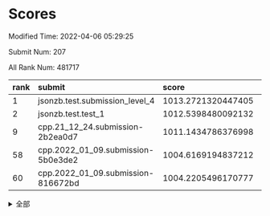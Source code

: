 # Scores

Modified Time: 2022-04-06 05:29:25

Submit Num: 207

All Rank Num: 481717

| rank |               submit               |       score        |       sigma        | pk_num |
| :--- | :--------------------------------- | :----------------- | :----------------- | :----- |
| 1    | jsonzb.test.submission_level_4     | 1013.2721320447405 | 0.8129586160469836 | 9307   |
| 2    | jsonzb.test.test_1                 | 1012.5398480092132 | 0.8011762728244278 | 9308   |
| 9    | cpp.21_12_24.submission-2b2ea0d7   | 1011.1434786376998 | 0.7831714420999297 | 9308   |
| 58   | cpp.2022_01_09.submission-5b0e3de2 | 1004.6169194837212 | 0.7196123397478472 | 9304   |
| 60   | cpp.2022_01_09.submission-816672bd | 1004.2205496170777 | 0.7153140594353298 | 9305   |


<details>
<summary>全部</summary>

| rank |                 submit                 |       score        |       sigma        | pk_num |
| :--- | :------------------------------------- | :----------------- | :----------------- | :----- |
| 1    | jsonzb.test.submission_level_4         | 1013.2721320447405 | 0.8129586160469836 | 9307   |
| 2    | jsonzb.test.test_1                     | 1012.5398480092132 | 0.8011762728244278 | 9308   |
| 3    | gobigger.level_3.submission_level_3_41 | 1011.7511114018824 | 0.7922486518988481 | 9311   |
| 4    | gobigger.level_3.submission_level_3_45 | 1011.4211200310282 | 0.7947712856194488 | 9308   |
| 5    | gobigger.level_3.submission_level_3_14 | 1011.410001537166  | 0.7781995280654527 | 9309   |
| 6    | gobigger.level_3.submission_level_3_47 | 1011.4039915792955 | 0.7573403999780712 | 9308   |
| 7    | gobigger.level_3.submission_level_3_18 | 1011.3484092226363 | 0.7885596689950701 | 9312   |
| 8    | gobigger.level_3.submission_level_3_20 | 1011.3224752987976 | 0.7809033813223671 | 9311   |
| 9    | cpp.21_12_24.submission-2b2ea0d7       | 1011.1434786376998 | 0.7831714420999297 | 9308   |
| 10   | gobigger.level_3.submission_level_3_49 | 1011.1101608414331 | 0.777961231427898  | 9304   |
| 11   | gobigger.level_3.submission_level_3_22 | 1011.100175965973  | 0.7763345463756266 | 9307   |
| 12   | gobigger.level_3.submission_level_3_35 | 1011.0997666380448 | 0.7906396512421013 | 9307   |
| 13   | gobigger.level_3.submission_level_3_36 | 1010.7244685763841 | 0.7700421789541917 | 9311   |
| 14   | gobigger.level_3.submission_level_3_25 | 1010.6526920981267 | 0.7631460162592864 | 9306   |
| 15   | gobigger.level_3.submission_level_3_5  | 1010.6497890519622 | 0.7626279799510948 | 9309   |
| 16   | gobigger.level_3.submission_level_3_48 | 1010.610746595529  | 0.7600381784523519 | 9313   |
| 17   | gobigger.level_3.submission_level_3_37 | 1010.586959739615  | 0.7627565434789833 | 9308   |
| 18   | gobigger.level_3.submission_level_3_21 | 1010.4459503101007 | 0.7572809399048274 | 9309   |
| 19   | gobigger.level_3.submission_level_3_2  | 1010.4393634549062 | 0.7848187248452826 | 9307   |
| 20   | gobigger.level_3.submission_level_3_1  | 1010.4285164454058 | 0.744965389618217  | 9309   |
| 21   | gobigger.level_3.submission_level_3_39 | 1010.3946642202882 | 0.7773752054388445 | 9308   |
| 22   | gobigger.level_3.submission_level_3_16 | 1010.2998331126278 | 0.7650316183937979 | 9303   |
| 23   | gobigger.level_3.submission_level_3_17 | 1010.274143854875  | 0.7604726118258758 | 9312   |
| 24   | gobigger.level_3.submission_level_3_12 | 1010.2444142138888 | 0.759059680196373  | 9312   |
| 25   | gobigger.level_3.submission_level_3_23 | 1010.2283752660379 | 0.750355815635768  | 9306   |
| 26   | gobigger.level_3.submission_level_3_13 | 1010.1521527130743 | 0.7728236708906688 | 9308   |
| 27   | gobigger.level_3.submission_level_3_43 | 1010.0984453745557 | 0.7385136283803023 | 9309   |
| 28   | gobigger.level_3.submission_level_3_44 | 1010.0582156090045 | 0.7561608184304645 | 9306   |
| 29   | gobigger.level_3.submission_level_3_42 | 1009.7877764251112 | 0.749830985537649  | 9304   |
| 30   | gobigger.level_3.submission_level_3_31 | 1009.684688005203  | 0.7551617804715323 | 9310   |
| 31   | gobigger.level_3.submission_level_3_4  | 1009.6822877341415 | 0.7589291633726771 | 9309   |
| 32   | gobigger.level_3.submission_level_3_19 | 1009.6234656121323 | 0.7567554052435684 | 9310   |
| 33   | gobigger.level_3.submission_level_3_34 | 1009.5922400235063 | 0.7589101755540335 | 9308   |
| 34   | gobigger.level_3.submission_level_3_10 | 1009.5551078892574 | 0.7456267797405961 | 9309   |
| 35   | gobigger.level_3.submission_level_3_24 | 1009.5382943684087 | 0.7538801818580781 | 9312   |
| 36   | gobigger.level_3.submission_level_3_28 | 1009.5357697483518 | 0.7471349950495455 | 9313   |
| 37   | gobigger.level_3.submission_level_3_30 | 1009.5018380995477 | 0.7484730021906953 | 9307   |
| 38   | gobigger.level_3.submission_level_3_40 | 1009.4830619381412 | 0.7498526195399048 | 9309   |
| 39   | gobigger.level_3.submission_level_3_32 | 1009.4678586625259 | 0.7675268677690135 | 9312   |
| 40   | gobigger.level_3.submission_level_3_27 | 1009.4502893032427 | 0.7497643112767426 | 9312   |
| 41   | gobigger.level_3.submission_level_3_11 | 1009.4115747446813 | 0.7395952434622491 | 9308   |
| 42   | gobigger.level_3.submission_level_3_9  | 1009.4012355112602 | 0.7362744443344738 | 9310   |
| 43   | gobigger.level_3.submission_level_3_3  | 1009.3888224349528 | 0.7569257335522181 | 9305   |
| 44   | gobigger.level_3.submission_level_3_29 | 1009.1954061514326 | 0.7553943905066882 | 9307   |
| 45   | gobigger.level_3.submission_level_3_46 | 1009.045816376455  | 0.7368215245135957 | 9310   |
| 46   | gobigger.level_3.submission_level_3_7  | 1008.9375834152129 | 0.752456479741176  | 9309   |
| 47   | gobigger.level_3.submission_level_3_8  | 1008.9288103239398 | 0.7495538404323577 | 9309   |
| 48   | gobigger.level_3.submission_level_3_38 | 1008.7604181485983 | 0.7516346763989145 | 9306   |
| 49   | gobigger.level_3.submission_level_3_26 | 1008.6991211568514 | 0.7585486730975638 | 9308   |
| 50   | gobigger.level_3.submission_level_3_0  | 1008.4286097621244 | 0.7371843679001239 | 9306   |
| 51   | gobigger.level_3.submission_level_3_33 | 1008.3609342010401 | 0.7429301066603252 | 9302   |
| 52   | gobigger.level_3.submission_level_3_15 | 1008.30961442277   | 0.7250621283599007 | 9309   |
| 53   | gobigger.level_3.submission_level_3_6  | 1007.9732531191083 | 0.7706857706710011 | 9312   |
| 54   | gobigger.level_1.submission_level_1_2  | 1005.2188836947503 | 0.7135075711881842 | 9306   |
| 55   | gobigger.level_1.submission_level_1_34 | 1005.0872569013278 | 0.7248131998061258 | 9307   |
| 56   | gobigger.level_1.submission_level_1_35 | 1004.7942765950614 | 0.7268927264951416 | 9303   |
| 57   | gobigger.level_1.submission_level_1_26 | 1004.7828246504794 | 0.7146211450367761 | 9311   |
| 58   | cpp.2022_01_09.submission-5b0e3de2     | 1004.6169194837212 | 0.7196123397478472 | 9304   |
| 59   | gobigger.level_1.submission_level_1_19 | 1004.4651890809802 | 0.7193341043624973 | 9308   |
| 60   | cpp.2022_01_09.submission-816672bd     | 1004.2205496170777 | 0.7153140594353298 | 9305   |
| 61   | gobigger.level_1.submission_level_1_36 | 1004.2135886884944 | 0.7030211944757069 | 9307   |
| 62   | gobigger.level_1.submission_level_1_43 | 1004.2092484475447 | 0.7211374990219893 | 9303   |
| 63   | gobigger.level_1.submission_level_1_20 | 1004.1997300037262 | 0.7272468949022163 | 9310   |
| 64   | gobigger.level_1.submission_level_1_31 | 1004.0964205760217 | 0.7197733631026213 | 9307   |
| 65   | gobigger.level_1.submission_level_1_39 | 1004.0778581016739 | 0.7147129585616404 | 9307   |
| 66   | gobigger.level_1.submission_level_1_45 | 1003.9284861361949 | 0.7113592039109868 | 9307   |
| 67   | gobigger.level_1.submission_level_1_11 | 1003.8795911577854 | 0.7240465991667707 | 9308   |
| 68   | gobigger.level_1.submission_level_1_38 | 1003.815796413074  | 0.7194508890702327 | 9309   |
| 69   | gobigger.level_1.submission_level_1_13 | 1003.7170404629513 | 0.7327651970461093 | 9309   |
| 70   | gobigger.level_1.submission_level_1_37 | 1003.660378262617  | 0.7244723569709578 | 9312   |
| 71   | gobigger.level_1.submission_level_1_10 | 1003.6458114454582 | 0.7022311058119244 | 9308   |
| 72   | gobigger.level_1.submission_level_1_0  | 1003.6422658075064 | 0.7244328740973294 | 9310   |
| 73   | gobigger.level_1.submission_level_1_49 | 1003.639526037716  | 0.7170478071158919 | 9309   |
| 74   | gobigger.level_1.submission_level_1_42 | 1003.6217965369825 | 0.7086171854960829 | 9309   |
| 75   | gobigger.level_1.submission_level_1_25 | 1003.5646450114538 | 0.7203456080139661 | 9307   |
| 76   | gobigger.level_1.submission_level_1_5  | 1003.5344789633388 | 0.7132271336133041 | 9311   |
| 77   | gobigger.level_1.submission_level_1_30 | 1003.5017699585095 | 0.7165085063911113 | 9310   |
| 78   | gobigger.level_1.submission_level_1_33 | 1003.4420819055349 | 0.7068020932208928 | 9306   |
| 79   | gobigger.level_1.submission_level_1_29 | 1003.4328853549733 | 0.7208412950237422 | 9300   |
| 80   | gobigger.level_1.submission_level_1_48 | 1003.2803893476449 | 0.7200050335677394 | 9309   |
| 81   | gobigger.level_1.submission_level_1_1  | 1003.239848166391  | 0.7192979582827589 | 9311   |
| 82   | gobigger.level_1.submission_level_1_3  | 1003.1715427125471 | 0.7149588778829057 | 9311   |
| 83   | gobigger.level_1.submission_level_1_17 | 1003.099877290039  | 0.7101414101600485 | 9312   |
| 84   | gobigger.level_1.submission_level_1_16 | 1003.0566222926922 | 0.7162860723541996 | 9311   |
| 85   | gobigger.level_1.submission_level_1_24 | 1003.010028696091  | 0.6998329864160756 | 9309   |
| 86   | gobigger.level_1.submission_level_1_27 | 1002.9402300100694 | 0.7218685139839564 | 9309   |
| 87   | gobigger.level_1.submission_level_1_12 | 1002.9326577890516 | 0.7115424056574517 | 9312   |
| 88   | gobigger.level_1.submission_level_1_47 | 1002.8926071947614 | 0.7065607717004259 | 9305   |
| 89   | gobigger.level_1.submission_level_1_15 | 1002.8623459781902 | 0.7147127717145361 | 9312   |
| 90   | gobigger.level_1.submission_level_1_4  | 1002.834082841368  | 0.714076573586219  | 9306   |
| 91   | gobigger.level_1.submission_level_1_6  | 1002.7660669908302 | 0.7153241387447976 | 9309   |
| 92   | gobigger.level_1.submission_level_1_7  | 1002.7205620949211 | 0.6996515861049674 | 9309   |
| 93   | gobigger.level_1.submission_level_1_44 | 1002.6955895750438 | 0.7072495475661352 | 9308   |
| 94   | gobigger.level_1.submission_level_1_41 | 1002.676776726081  | 0.7071464776675385 | 9310   |
| 95   | gobigger.level_1.submission_level_1_40 | 1002.6642753601503 | 0.7081280205267122 | 9306   |
| 96   | gobigger.level_1.submission_level_1_21 | 1002.6229509898033 | 0.7138599284172878 | 9315   |
| 97   | gobigger.level_1.submission_level_1_18 | 1002.6096590907749 | 0.7301001654380632 | 9313   |
| 98   | gobigger.level_1.submission_level_1_28 | 1002.5894691599053 | 0.7056024951883465 | 9309   |
| 99   | gobigger.level_1.submission_level_1_14 | 1002.5142445826016 | 0.7107051506937536 | 9308   |
| 100  | gobigger.level_1.submission_level_1_23 | 1002.4540683509164 | 0.7174541274947426 | 9315   |
| 101  | gobigger.level_1.submission_level_1_46 | 1002.4426071952505 | 0.7142053065715274 | 9312   |
| 102  | gobigger.level_1.submission_level_1_8  | 1002.4312615735619 | 0.7227013515780744 | 9309   |
| 103  | gobigger.level_1.submission_level_1_22 | 1002.3847704185584 | 0.715606127265284  | 9311   |
| 104  | gobigger.level_1.submission_level_1_9  | 1001.8701790187021 | 0.7191340291298713 | 9309   |
| 105  | gobigger.level_1.submission_level_1_32 | 1001.331971306386  | 0.712981138472205  | 9311   |
| 106  | gobigger.random.submission_random_13   | 997.4072047082033  | 0.7028115281084888 | 9306   |
| 107  | gobigger.random.submission_random_39   | 997.0159078975544  | 0.7044959327382162 | 9308   |
| 108  | gobigger.random.submission_random_48   | 996.9583032457473  | 0.7174552853356045 | 9308   |
| 109  | gobigger.random.submission_random_38   | 996.8636562189525  | 0.7141118229224088 | 9309   |
| 110  | gobigger.random.submission_random_41   | 996.860941446383   | 0.7203412457363014 | 9308   |
| 111  | gobigger.random.submission_random_7    | 996.758912751634   | 0.7129420017716182 | 9306   |
| 112  | gobigger.random.submission_random_6    | 996.6674259485667  | 0.7389425950139316 | 9306   |
| 113  | gobigger.random.submission_random_26   | 996.4425950211491  | 0.705997191580507  | 9302   |
| 114  | gobigger.random.submission_random_20   | 996.4098869915268  | 0.7058378738506943 | 9314   |
| 115  | gobigger.random.submission_random_46   | 996.3993231119497  | 0.7126474002696976 | 9309   |
| 116  | gobigger.random.submission_random_22   | 996.3981583565353  | 0.7029533469025683 | 9311   |
| 117  | gobigger.random.submission_random_14   | 996.349824141094   | 0.7164658912732842 | 9310   |
| 118  | gobigger.random.submission_random_31   | 996.3154813846141  | 0.7060562697282098 | 9306   |
| 119  | gobigger.random.submission_random_10   | 996.2478336866093  | 0.7008921782448887 | 9306   |
| 120  | gobigger.random.submission_random_0    | 996.2386351647626  | 0.7007513430794877 | 9312   |
| 121  | gobigger.random.submission_random_9    | 996.2172250043585  | 0.7182153219256558 | 9307   |
| 122  | gobigger.random.submission_random_37   | 996.1720293480261  | 0.6973298777252862 | 9306   |
| 123  | gobigger.random.submission_random_12   | 996.1691904436716  | 0.7233005129184413 | 9311   |
| 124  | gobigger.random.submission_random_16   | 996.1648769985943  | 0.7129134995462115 | 9309   |
| 125  | gobigger.random.submission_random_32   | 996.154192905154   | 0.7003734923570198 | 9309   |
| 126  | gobigger.random.submission_random_11   | 996.1485397731855  | 0.7121057875461536 | 9310   |
| 127  | gobigger.random.submission_random_23   | 996.1473203106589  | 0.6961999612538292 | 9303   |
| 128  | gobigger.random.submission_random_5    | 996.1234369669637  | 0.705751720064586  | 9307   |
| 129  | gobigger.random.submission_random_1    | 996.0876610018602  | 0.7136045217282352 | 9310   |
| 130  | gobigger.random.submission_random_40   | 996.0201022591649  | 0.7123662350281745 | 9308   |
| 131  | gobigger.random.submission_random_8    | 996.016724377524   | 0.7011224755082075 | 9312   |
| 132  | gobigger.random.submission_random_25   | 995.978963537242   | 0.7037102374433462 | 9304   |
| 133  | gobigger.random.submission_random_43   | 995.9670024710068  | 0.7167898401111656 | 9312   |
| 134  | gobigger.random.submission_random_36   | 995.9499954438414  | 0.7244288872044733 | 9307   |
| 135  | gobigger.random.submission_random_49   | 995.9417553026648  | 0.7120791711123342 | 9310   |
| 136  | gobigger.random.submission_random_34   | 995.8826401827718  | 0.7108121074106957 | 9314   |
| 137  | gobigger.random.submission_random_18   | 995.8772918133114  | 0.7032358998951479 | 9311   |
| 138  | gobigger.random.submission_random_24   | 995.8537771904398  | 0.7241803836559555 | 9306   |
| 139  | gobigger.random.submission_random_45   | 995.8342618933574  | 0.7104635941343013 | 9307   |
| 140  | gobigger.random.submission_random_33   | 995.7863128416536  | 0.7176938525744195 | 9303   |
| 141  | gobigger.random.submission_random_17   | 995.7681936651419  | 0.7166353523755146 | 9305   |
| 142  | gobigger.random.submission_random_44   | 995.7680764599654  | 0.7034559722079672 | 9308   |
| 143  | gobigger.random.submission_random_21   | 995.7661217569187  | 0.6981842151595181 | 9305   |
| 144  | gobigger.random.submission_random_27   | 995.7282682593998  | 0.6984185299616897 | 9303   |
| 145  | gobigger.random.submission_random_42   | 995.6873905042306  | 0.711549445553634  | 9311   |
| 146  | gobigger.random.submission_random_2    | 995.6302720012927  | 0.7028528170981153 | 9310   |
| 147  | gobigger.random.submission_random_3    | 995.518586445708   | 0.7039409625505216 | 9305   |
| 148  | gobigger.random.submission_random_28   | 995.5049161428045  | 0.7115059605225024 | 9312   |
| 149  | gobigger.random.submission_random_30   | 995.4190720289554  | 0.7088536994423619 | 9309   |
| 150  | gobigger.random.submission_random_35   | 995.3204951497817  | 0.7193696595622716 | 9312   |
| 151  | gobigger.random.submission_random_19   | 994.9869808564166  | 0.7127423315934028 | 9311   |
| 152  | gobigger.random.submission_random_4    | 994.9785026353243  | 0.7179029314414317 | 9311   |
| 153  | gobigger.random.submission_random_15   | 994.9499033741017  | 0.7322225272013546 | 9307   |
| 154  | gobigger.random.submission_random_47   | 994.9366963796502  | 0.718979704098463  | 9302   |
| 155  | gobigger.level_2.submission_level_2_16 | 994.784098411933   | 0.7318554740633599 | 9311   |
| 156  | gobigger.level_2.submission_level_2_38 | 993.9998210176408  | 0.7250442186176785 | 9311   |
| 157  | gobigger.random.submission_random_29   | 993.7533278653566  | 0.7302702590326006 | 9305   |
| 158  | gobigger.level_2.submission_level_2_18 | 993.5264249901435  | 0.7148995612686895 | 9308   |
| 159  | gobigger.level_2.submission_level_2_39 | 993.4010938209796  | 0.7266898889088634 | 9310   |
| 160  | gobigger.level_2.submission_level_2_6  | 993.1346482061123  | 0.7416409969190902 | 9309   |
| 161  | gobigger.level_2.submission_level_2_47 | 993.0254731937474  | 0.7282410530869203 | 9306   |
| 162  | gobigger.level_2.submission_level_2_35 | 992.9887408105113  | 0.7541459093049433 | 9313   |
| 163  | gobigger.level_2.submission_level_2_23 | 992.9763103507238  | 0.7469170265236017 | 9305   |
| 164  | gobigger.level_2.submission_level_2_0  | 992.9761541749986  | 0.74293088880714   | 9310   |
| 165  | gobigger.level_2.submission_level_2_13 | 992.9448362117016  | 0.7531902909387732 | 9307   |
| 166  | gobigger.level_2.submission_level_2_29 | 992.9412162366646  | 0.7442765942093769 | 9307   |
| 167  | gobigger.level_2.submission_level_2_32 | 992.8936862066481  | 0.736683360039751  | 9312   |
| 168  | gobigger.level_2.submission_level_2_5  | 992.7979200681241  | 0.7424865178395418 | 9305   |
| 169  | gobigger.level_2.submission_level_2_45 | 992.6738268805522  | 0.7659715104508076 | 9303   |
| 170  | gobigger.level_2.submission_level_2_31 | 992.6689530274472  | 0.7362474397950051 | 9307   |
| 171  | gobigger.level_2.submission_level_2_36 | 992.6603669801924  | 0.7459126434825987 | 9310   |
| 172  | gobigger.level_2.submission_level_2_40 | 992.6125955814634  | 0.7368675307405316 | 9307   |
| 173  | gobigger.level_2.submission_level_2_25 | 992.6101012178893  | 0.7605086483516905 | 9310   |
| 174  | gobigger.level_2.submission_level_2_10 | 992.5971792877384  | 0.7303758406553515 | 9306   |
| 175  | gobigger.level_2.submission_level_2_11 | 992.5789532586947  | 0.7303415547675902 | 9307   |
| 176  | gobigger.level_2.submission_level_2_14 | 992.500313542368   | 0.7589630213516795 | 9311   |
| 177  | gobigger.level_2.submission_level_2_43 | 992.4693773327086  | 0.7460374593810919 | 9310   |
| 178  | gobigger.level_2.submission_level_2_30 | 992.44468540217    | 0.7552307230526826 | 9308   |
| 179  | gobigger.level_2.submission_level_2_46 | 992.4398425886047  | 0.7185429648820882 | 9311   |
| 180  | gobigger.level_2.submission_level_2_48 | 992.4355111613216  | 0.7549774613368513 | 9312   |
| 181  | gobigger.level_2.submission_level_2_34 | 992.3103608348781  | 0.7380291447924888 | 9309   |
| 182  | gobigger.level_2.submission_level_2_21 | 992.1598705931931  | 0.7522351174098777 | 9312   |
| 183  | gobigger.level_2.submission_level_2_7  | 992.1338510659741  | 0.7676217420385836 | 9305   |
| 184  | gobigger.level_2.submission_level_2_33 | 992.0904316994822  | 0.7484702270304877 | 9308   |
| 185  | gobigger.level_2.submission_level_2_3  | 992.0803441711575  | 0.7565866727291652 | 9308   |
| 186  | gobigger.level_2.submission_level_2_17 | 992.028294791887   | 0.7443127025413093 | 9311   |
| 187  | gobigger.level_2.submission_level_2_44 | 991.9950288220537  | 0.7689452816514806 | 9312   |
| 188  | gobigger.level_2.submission_level_2_27 | 991.928966481294   | 0.7526595964908688 | 9306   |
| 189  | gobigger.level_2.submission_level_2_49 | 991.7607624512223  | 0.7408092721457823 | 9308   |
| 190  | gobigger.level_2.submission_level_2_19 | 991.7361820649359  | 0.7587176509665934 | 9308   |
| 191  | gobigger.level_2.submission_level_2_28 | 991.538097816482   | 0.737344614160459  | 9308   |
| 192  | gobigger.level_2.submission_level_2_22 | 991.5017359301188  | 0.753245982204172  | 9313   |
| 193  | gobigger.level_2.submission_level_2_4  | 991.4825273626666  | 0.7456403352921107 | 9308   |
| 194  | gobigger.level_2.submission_level_2_37 | 991.4765897461447  | 0.7589107635491805 | 9307   |
| 195  | gobigger.level_2.submission_level_2_8  | 991.3503699284129  | 0.7625018679068271 | 9310   |
| 196  | gobigger.level_2.submission_level_2_26 | 991.3311719201942  | 0.7589186973142397 | 9307   |
| 197  | gobigger.level_2.submission_level_2_9  | 991.3263861558709  | 0.7373842084615537 | 9312   |
| 198  | gobigger.level_2.submission_level_2_12 | 991.3118232305964  | 0.75246489332321   | 9310   |
| 199  | gobigger.level_2.submission_level_2_15 | 991.2789223592077  | 0.7719506159902526 | 9310   |
| 200  | gobigger.level_2.submission_level_2_24 | 991.2101138989526  | 0.7535153949446302 | 9308   |
| 201  | gobigger.level_2.submission_level_2_42 | 991.1674584512145  | 0.7355020565208912 | 9311   |
| 202  | gobigger.level_2.submission_level_2_41 | 991.1035766459753  | 0.7357483187416878 | 9312   |
| 203  | gobigger.level_2.submission_level_2_2  | 991.0679209225677  | 0.7787625183963063 | 9309   |
| 204  | gobigger.level_2.submission_level_2_1  | 990.8814128960674  | 0.780698200381646  | 9309   |
| 205  | gobigger.level_2.submission_level_2_20 | 990.5900476581645  | 0.755131875105994  | 9309   |
| 206  | gobigger.none.submission_none_0        | 978.4836307129564  | 1.3043320722438474 | 9307   |
| 207  | gobigger.none.submission_none_1        | 975.561234147049   | 1.4855835765980578 | 9309   |

</details>